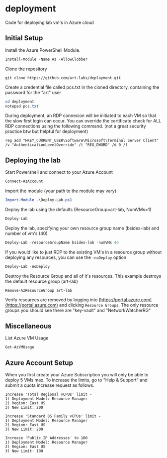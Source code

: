 # deployment
Code for deploying lab vm's in Azure cloud

## Initial Setup

Install the Azure PowerShell Module.

```powershell
Install-Module -Name Az -AllowClobber
```

Clone the repository

```
git clone https://github.com/art-labs/deployment.git
```

Create a credential file called pcs.txt in the cloned directory, containing the password for the "art" user

```powershell
cd deployment
notepad pcs.txt
```

During deployment, an RDP connecion will be initiated to each VM so that the slow first login can occur. You can override the certificate check for ALL RDP connections using the following command. (not a great security practice btw but helpful for deployment)

```
reg add "HKEY_CURRENT_USER\Software\Microsoft\Terminal Server Client" /v "AuthenticationLevelOverride" /t "REG_DWORD" /d 0 /f
```

## Deploying the lab

Start Powershell and connect to your Azure Account

```powershell
Connect-AzAccount
```

Import the module (your path to the module may vary)

```powershell
Import-Module .\Deploy-Lab.ps1
```

Deploy the lab using the defaults (ResourceGroup=art-lab, NumVMs=1)

```powershell
Deploy-Lab
```

Deploy the lab, specifying your own resource group name (bsides-lab) and number of vm's (40)

```powershell
Deploy-Lab -resourceGroupName bsides-lab -numVMs 40
```

If you would like to just RDP to the existing VM's in a resource group without deploying any resources, you can use the `-noDeploy` option

```powershell
Deploy-Lab -noDeploy
```

Destroy the Resource Group and all of it's resources. This example destroys the default resource group (art-lab)

```powershell
Remove-AzResourceGroup art-lab
```

Verify resources are removed by logging into [https://portal.azure.com](https://portal.azure.com) and clicking `Resource Groups`. The only resource groups you should see there are "key-vault" and "NetworkWatcherRG"

## Miscellaneous

List Azure VM Usage

```powershell
Get-AzVMUsage
```

## Azure Account Setup

When you first create your Azure Subscription you will only be able to deploy 5 VMs max. To increase the limits, go to "Help & Support" and submit a quota increase request as follows.

```
Increase 'Total Regional vCPUs' limit -
1) Deployment Model: Resource Manager
2) Region: East US
3) New Limit: 200

Increase 'Standard BS Family vCPUs' limit -
1) Deployment Model: Resource Manager
2) Region: East US
3) New Limit: 200

Increase 'Public IP Addresses' to 100
1) Deployment Model: Resource Manager
2) Region: East US
3) New Limit: 100
```
